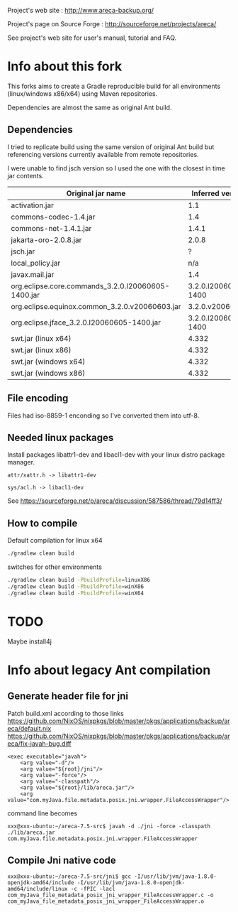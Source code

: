 Project's web site :
http://www.areca-backup.org/

Project's page on Source Forge :
http://sourceforge.net/projects/areca/


See project's web site for user's manual, tutorial and FAQ.


# Info about this fork
This forks aims to create a Gradle reproducible build for all environments (linux/windows x86/x64) using Maven repositories.

Dependencies are almost the same as original Ant build.


## Dependencies
I tried to replicate build using the same version of original Ant build but referencing versions currently available from remote repositories.

I were unable to find jsch version so I used the one with the closest in time jar contents.

| Original jar name                                  | Inferred version     | Gradle remote dependency                               | 
|----------------------------------------------------|----------------------|--------------------------------------------------------|
| activation.jar                                     | 1.1                  | javax.activation:activation:1.1                        |
| commons-codec-1.4.jar                              | 1.4                  | commons-codec:commons-codec:1.4                        |
| commons-net-1.4.1.jar                              | 1.4.1                | commons-net:commons-net:1.4.1                          |
| jakarta-oro-2.0.8.jar                              | 2.0.8                | oro:oro:2.0.8                                          |
| jsch.jar                                           | ?                    | 0.1.4.2                                                |
| local_policy.jar                                   | n/a                  | n/a                                                    |
| javax.mail.jar                                     | 1.4                  | javax.mail:mail:1.4                                    |
| org.eclipse.core.commands_3.2.0.I20060605-1400.jar | 3.2.0.I20060605-1400 | org.eclipse.core:org.eclipse.core.commands:3.6.0       |
| org.eclipse.equinox.common_3.2.0.v20060603.jar     | 3.2.0.v20060603      | org.eclipse.equinox:org.eclipse.equinox.common:3.6.0   |
| org.eclipse.jface_3.2.0.I20060605-1400.jar         | 3.2.0.I20060605-1400 | org.eclipse:jface:3.3.0-I20070606-0010                 |
| swt.jar       (linux x64)                          | 4.332                | org.eclipse.swt:org.eclipse.swt.gtk.linux.x86_64:4.3   |
| swt.jar       (linux x86)                          | 4.332                | org.eclipse.swt:org.eclipse.swt.gtk.linux.x86:4.3      |
| swt.jar       (windows x64)                        | 4.332                | org.eclipse.swt:org.eclipse.swt.win32.win32.x86_64:4.3 |
| swt.jar       (windows x86)                        | 4.332                | org.eclipse.swt:org.eclipse.swt.win32.win32.x86:4.3    |

## File encoding
Files had iso-8859-1 enconding so I've converted them into utf-8.


## Needed linux packages
Install packages libattr1-dev and libacl1-dev with your linux distro package manager.
```
attr/xattr.h -> libattr1-dev

sys/acl.h -> libacl1-dev
```
See
https://sourceforge.net/p/areca/discussion/587586/thread/79d14ff3/


## How to compile
Default compilation for linux x64
```bash
./gradlew clean build
```
switches for other environments
```bash
./gradlew clean build -PbuildProfile=linuxX86
./gradlew clean build -PbuildProfile=winX86
./gradlew clean build -PbuildProfile=winX64
```

# TODO
Maybe install4j


# Info about legacy Ant compilation

## Generate header file for jni

Patch build.xml according to those links  
https://github.com/NixOS/nixpkgs/blob/master/pkgs/applications/backup/areca/default.nix  
https://github.com/NixOS/nixpkgs/blob/master/pkgs/applications/backup/areca/fix-javah-bug.diff  
```
<exec executable="javah">
    <arg value="-d"/>
    <arg value="${root}/jni"/>
    <arg value="-force"/>
    <arg value="-classpath"/>
    <arg value="${root}/lib/areca.jar"/>
    <arg value="com.myJava.file.metadata.posix.jni.wrapper.FileAccessWrapper"/>
```
command line becomes
```
xxx@xxx-ubuntu:~/areca-7.5-src$ javah -d ./jni -force -classpath ./lib/areca.jar com.myJava.file.metadata.posix.jni.wrapper.FileAccessWrapper
```


## Compile Jni native code
```
xxx@xxx-ubuntu:~/areca-7.5-src/jni$ gcc -I/usr/lib/jvm/java-1.8.0-openjdk-amd64/include -I/usr/lib/jvm/java-1.8.0-openjdk-amd64/include/linux -c -fPIC -lacl com_myJava_file_metadata_posix_jni_wrapper_FileAccessWrapper.c -o com_myJava_file_metadata_posix_jni_wrapper_FileAccessWrapper.o
```



